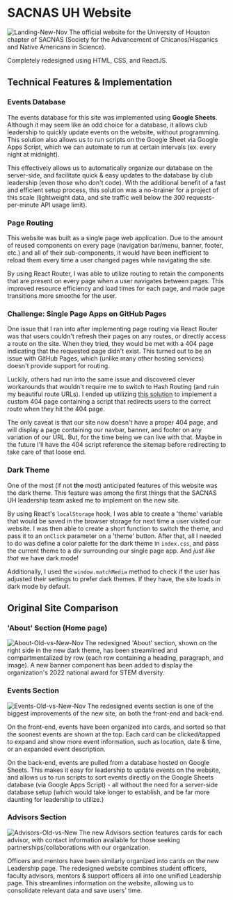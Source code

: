 # SACNAS UH Website
![Landing-New-Nov](https://user-images.githubusercontent.com/90817905/200162152-50ead547-883f-40ac-b639-9c737bf7de33.png)
The official website for the University of Houston chapter of SACNAS (Society for the Advancement of Chicanos/Hispanics and Native Americans in Science).

Completely redesigned using HTML, CSS, and ReactJS.

## Technical Features & Implementation
### Events Database
The events database for this site was implemented using **Google Sheets**. Although it may seem like an odd choice for a database, it allows club leadership to quickly update events on the website, without programming. This solution also allows us to run scripts on the Google Sheet via Google Apps Script, which we can automate to run at certain intervals (ex. every night at midnight). 

This effectively allows us to automatically organize our database on the server-side, and facilitate quick & easy updates to the database by club leadership (even those who don't code). With the additional benefit of a fast and efficient setup process, this solution was a no-brainer for a project of this scale (lightweight data, and site traffic well below the 300 requests-per-minute API usage limit).

### Page Routing
This website was built as a single page web application. Due to the amount of reused components on every page (navigation bar/menu, banner, footer, etc.) and all of their sub-components, it would have been inefficient to reload them every time a user changed pages while navigating the site.

By using React Router, I was able to utilize routing to retain the components that are present on every page when a user navigates between pages. This improved resource efficiency and load times for each page, and made page transitions more smoothe for the user.

### Challenge: Single Page Apps on GitHub Pages
One issue that I ran into after implementing page routing via React Router was that users couldn't refresh their pages on any routes, or directly access a route on the site. When they tried, they would be met with a 404 page indicating that the requested page didn't exist. This turned out to be an issue with GitHub Pages, which (unlike many other hosting services) doesn't provide support for routing. 

Luckily, others had run into the same issue and discovered clever workarounds that wouldn't require me to switch to Hash Routing (and ruin my beautiful route URLs). I ended up utilizing [this solution](https://github.com/rafgraph/spa-github-pages) to implement a custom 404 page containing a script that redirects users to the correct route when they hit the 404 page.

The only caveat is that our site now doesn't have a proper 404 page, and will display a page containing our navbar, banner, and footer on any variation of our URL. But, for the time being we can live with that. Maybe in the future I'll have the 404 script reference the sitemap before redirecting to take care of that loose end.

### Dark Theme
One of the most (if not **the** most) anticipated features of this website was the dark theme. This feature was among the first things that the SACNAS UH leadership team asked me to implement on the new site.

By using React's `localStorage` hook, I was able to create a 'theme' variable that would be saved in the browser storage for next time a user visited our website. I was then able to create a short function to switch the theme, and pass it to an `onClick` parameter on a 'theme' button. After that, all I needed to do was define a color palette for the dark theme in `index.css`, and pass the current theme to a div surrounding our single page app. And *just like that* we have dark mode!

Additionally, I used the `window.matchMedia` method to check if the user has adjusted their settings to prefer dark themes. If they have, the site loads in dark mode by default.

## Original Site Comparison
### 'About' Section (Home page)
![About-Old-vs-New-Nov](https://user-images.githubusercontent.com/90817905/200162161-1bbe8842-0e9c-4b21-a13e-2be2ad49ae1c.png)
The redesigned 'About' section, shown on the right side in the new dark theme, has been streamlined and compartmentalized by row (each row containing a heading, paragraph, and image). A new banner component has been added to display the organization's 2022 national award for STEM diversity.

### Events Section
![Events-Old-vs-New-Nov](https://user-images.githubusercontent.com/90817905/200162164-bc874a95-f5d9-47a1-bcee-941d85d61552.png)
The redesigned events section is one of the biggest improvements of the new site, on both the front-end and back-end.

On the front-end, events have been organized into cards, and sorted so that the soonest events are shown at the top. Each card can be clicked/tapped to expand and show more event information, such as location, date & time, or an expanded event description.

On the back-end, events are pulled from a database hosted on Google Sheets. This makes it easy for leadership to update events on the website, and allows us to run scripts to sort events directly on the Google Sheets database (via Google Apps Script) - all without the need for a server-side database setup (which would take longer to establish, and be far more daunting for leadership to utilize.)

### Advisors Section
![Advisors-Old-vs-New](https://user-images.githubusercontent.com/90817905/185774479-811200f1-385e-40ec-9ef2-9d6e01809900.png)
The new Advisors section features cards for each advisor, with contact information available for those seeking partnerships/collaborations with our organization.

Officers and mentors have been similarly organized into cards on the new Leadership page. The redesigned website combines student officers, faculty advisors, mentors & support officers all into one unified Leadership page. This streamlines information on the website, allowing us to consolidate relevant data and save users' time.
